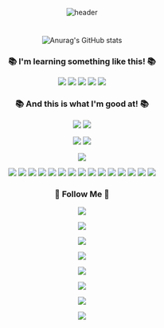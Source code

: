 <div align="center">

![header](https://capsule-render.vercel.app/api?type=cylinder&color=162D4D&height=150&section=header&text=Hi,&nbsp;I'm&nbsp;yelin.&fontColor=ffffff&fontSize=70&animation=fadeIn&fontAlignY=55)

#

![Anurag's GitHub stats](https://github-readme-stats.vercel.app/api?username=shinyelin05&show_icons=true&theme=tokyonight)

  
  <h3 align="center">📚 I'm learning something like this! 📚</h3>
<p align="center">
   <a href="https://github.com/shinyelin05" target="_blank"><img src="https://img.shields.io/badge/Ableton Live-000000?style=flat-square&logo=Ableton Live&logoColor=white"/></a>
 <img src="https://img.shields.io/badge/Adobe After Effects-9999FF?style=flat-square&logo=Adobe After Effects&logoColor=white"/></a>
<img src="https://img.shields.io/badge/Adobe Illustrator-FF9A00?style=flat-square&logo=Adobe Illustrator&logoColor=white"/></a>
<img src="https://img.shields.io/badge/Adobe InDesign-FF3366?style=flat-square&logo=Adobe InDesign&logoColor=white"/></a>
<img src="https://img.shields.io/badge/Adobe Lightroom-31A8FF?style=flat-square&logo=Adobe Lightroom&logoColor=white"/></a>
  <br>
  
   <h3 align="center">📚 And this is what I'm good at! 📚</h3>
<img src="https://img.shields.io/badge/Adobe Photoshop-5A45FF?style=flat-square&logo=Adobe Photoshop&logoColor=white"/></a>
<img src="https://img.shields.io/badge/Adobe Premiere Pro-999FF?style=flat-square&logo=Adobe Premiere Pro&logoColor=white"/></a>
  
<img src="https://img.shields.io/badge/Amazon AWS-232F3E?style=flat-square&logo=Amazon AWS&logoColor=white"/></a>
<img src="https://img.shields.io/badge/Atom-999FF?style=flat-square&logo=Atom&logoColor=white"/></a>
  
<img src="https://img.shields.io/badge/Blender-F5792A?style=flat-square&logo=Blender&logoColor=white"/></a>
  
<img src="https://img.shields.io/badge/C-A8B9CC?style=flat-square&logo=C&logoColor=white"/></a>
<img src="https://img.shields.io/badge/C Sharp-239120?style=flat-square&logo=C Sharp&logoColor=white"/></a>
<img src="https://img.shields.io/badge/C++-00599C?style=flat-square&logo=C++&logoColor=white"/></a>
 <img src="https://img.shields.io/badge/Cinema 4D-011A6A?style=flat-square&logo=Cinema 4D&logoColor=white"/></a>
 <img src="https://img.shields.io/badge/Firebase-FFCA28?style=flat-square&logo=Firebase&logoColor=white"/></a>
   <img src="https://img.shields.io/badge/Microsoft PowerPoint-B7472A?style=flat-square&logo=Microsoft PowerPoint&logoColor=white"/></a>
  <img src="https://img.shields.io/badge/Microsoft Word-0068FF?style=flat-square&logo=Microsoft Word&logoColor=white"/></a>
   <img src="https://img.shields.io/badge/Miro-050038?style=flat-square&logo=Miro&logoColor=white"/></a>
  <img src="https://img.shields.io/badge/MySQL-4479A1?style=flat-square&logo=MySQL&logoColor=white"/></a>
   <img src="https://img.shields.io/badge/Naver-03C75A?style=flat-square&logo=Naver&logoColor=white"/></a>
    <img src="https://img.shields.io/badge/Node.js-000000?style=flat-square&logo=Node.js&logoColor=white"/></a>
     <img src="https://img.shields.io/badge/Notion-4479A1?style=flat-square&logo=Notion&logoColor=white"/></a>
      <img src="https://img.shields.io/badge/SoundCloud-FF3300?style=flat-square&logo=SoundCloud&logoColor=white"/></a>
       <img src="https://img.shields.io/badge/Unity-808080?style=flat-square&logo=Unity&logoColor=white"/></a>
        <img src="https://img.shields.io/badge/MySQL-4479A1?style=flat-square&logo=MySQL&logoColor=white"/></a>
 

<h3 align="center">🌈 Follow Me 🌈</h3>
<p align="center">
 
  <a href=""><img src="https://img.shields.io/badge/Instagram-E4405F?style=flat-square&logo=Instagram&logoColor=white&link="/></a>
  
  <a href=""><img src="https://img.shields.io/badge/Gmail-d14836?style=flat-square&logo=Gmail&logoColor=white&link="/></a>
  
  <a href=""><img src="https://img.shields.io/badge/Discord-5865F2?style=flat-square&logo=Discord&logoColor=white&link="/></a>
  
   <a href=""><img src="https://img.shields.io/badge/Facebook-1877F2?style=flat-square&logo=Facebook&logoColor=white&link="/></a>
  
  <a href=""><img src="https://img.shields.io/badge/KakaoTalk-FFCD00?style=flat-square&logo=KakaoTalk&logoColor=white&link="/></a>
  
   <a href=""><img src="https://img.shields.io/badge/Messenger-00B2FF?style=flat-square&logo=Messenger&logoColor=white&link="/></a>
  
   <a href=""><img src="https://img.shields.io/badge/Tistory-000000?style=flat-square&logo=Tistory&logoColor=white&link="/></a>
  
   <a href=""><img src="https://img.shields.io/badge/YouTube-FF0000?style=flat-square&logo=YouTube&logoColor=white&link"/></a>
</p>
  
</div>

